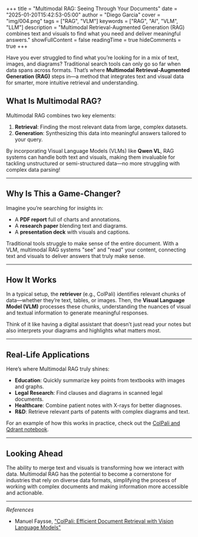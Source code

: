 +++
title = "Multimodal RAG: Seeing Through Your Documents"
date = "2025-01-20T15:42:53-05:00"
author = "Diego Garcia"
cover = "img/004.png"
tags = ["RAG", "VLM"]
keywords = ["RAG", "AI", "VLM", "LLM"]
description = "Multimodal Retrieval-Augmented Generation (RAG) combines text and visuals to find what you need and deliver meaningful answers."
showFullContent = false
readingTime = true
hideComments = true
+++

Have you ever struggled to find what you’re looking for in a mix of text, images, and diagrams? Traditional search tools can only go so far when data spans across formats. That’s where **Multimodal Retrieval-Augmented Generation (RAG)** steps in—a method that integrates text and visual data for smarter, more intuitive retrieval and understanding.

## What Is Multimodal RAG?  

Multimodal RAG combines two key elements:  
1. **Retrieval**: Finding the most relevant data from large, complex datasets.  
2. **Generation**: Synthesizing this data into meaningful answers tailored to your query.  

By incorporating Visual Language Models (VLMs) like **Qwen VL**, RAG systems can handle both text and visuals, making them invaluable for tackling unstructured or semi-structured data—no more struggling with complex data parsing!  

---

## Why Is This a Game-Changer?  

Imagine you’re searching for insights in:  
- A **PDF report** full of charts and annotations.  
- A **research paper** blending text and diagrams.  
- A **presentation deck** with visuals and captions.  

Traditional tools struggle to make sense of the entire document. With a VLM, multimodal RAG systems "see" and "read" your content, connecting text and visuals to deliver answers that truly make sense.  

---

## How It Works  

In a typical setup, the **retriever** (e.g., ColPali) identifies relevant chunks of data—whether they’re text, tables, or images. Then, the **Visual Language Model (VLM)** processes these chunks, understanding the nuances of visual and textual information to generate meaningful responses.  

Think of it like having a digital assistant that doesn’t just read your notes but also interprets your diagrams and highlights what matters most.  

---

## Real-Life Applications  

Here’s where Multimodal RAG truly shines:  
- **Education**: Quickly summarize key points from textbooks with images and graphs.  
- **Legal Research**: Find clauses and diagrams in scanned legal documents.  
- **Healthcare**: Combine patient notes with X-rays for better diagnoses.  
- **R&D**: Retrieve relevant parts of patents with complex diagrams and text.

For an example of how this works in practice, check out the [ColPali and Qdrant notebook](https://github.com/dgarciarieckhof/Data-Odyssey/blob/main/VLMs/tunnel_vision/notebook/ColPali%20%2B%20Qdrant.ipynb).  

---

## Looking Ahead  

The ability to merge text and visuals is transforming how we interact with data. Multimodal RAG has the potential to become a cornerstone for industries that rely on diverse data formats, simplifying the process of working with complex documents and making information more accessible and actionable.  

---

*References*  
- Manuel Faysse, ["ColPali: Efficient Document Retrieval with Vision Language Models"](https://huggingface.co/blog/manu/colpali)  
